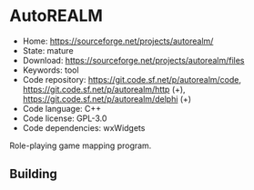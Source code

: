 # AutoREALM

- Home: https://sourceforge.net/projects/autorealm/
- State: mature
- Download: https://sourceforge.net/projects/autorealm/files
- Keywords: tool
- Code repository: https://git.code.sf.net/p/autorealm/code, https://git.code.sf.net/p/autorealm/http (+), https://git.code.sf.net/p/autorealm/delphi (+)
- Code language: C++
- Code license: GPL-3.0
- Code dependencies: wxWidgets

Role-playing game mapping program.

## Building

